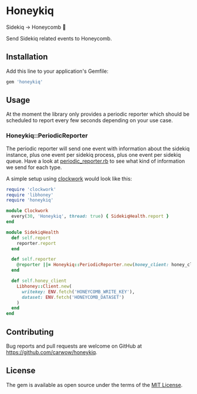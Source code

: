 # Honeykiq

Sidekiq → Honeycomb 🐝

Send Sidekiq related events to Honeycomb.

## Installation

Add this line to your application's Gemfile:

```ruby
gem 'honeykiq'
```

## Usage

At the moment the library only provides a periodic reporter which should be
scheduled to report every few seconds depending on your use case.

### Honeykiq::PeriodicReporter

The periodic reporter will send one event with information about the sidekiq
instance, plus one event per sidekiq process, plus one event per sidekiq queue.
Have a look at [periodic_reporter.rb] to see what kind of information we send
for each type.

[periodic_reporter.rb]: https://github.com/carwow/honeykiq/blob/master/lib/honeykiq/periodic_reporter.rb

A simple setup using [clockwork] would look like this:

[clockwork]: https://github.com/adamwiggins/clockwork

```ruby
require 'clockwork'
require 'libhoney'
require 'honeykiq'

module Clockwork
  every(30, 'Honeykiq', thread: true) { SidekiqHealth.report }
end

module SidekiqHealth
  def self.report
    reporter.report
  end

  def self.reporter
    @reporter ||= Honeykiq::PeriodicReporter.new(honey_client: honey_client)
  end

  def self.honey_client
    Libhoney::Client.new(
      writekey: ENV.fetch('HONEYCOMB_WRITE_KEY'),
      dataset: ENV.fetch('HONEYCOMB_DATASET')
    )
  end
end
```

## Contributing

Bug reports and pull requests are welcome on GitHub at https://github.com/carwow/honeykiq.

## License

The gem is available as open source under the terms of the [MIT License](https://opensource.org/licenses/MIT).
